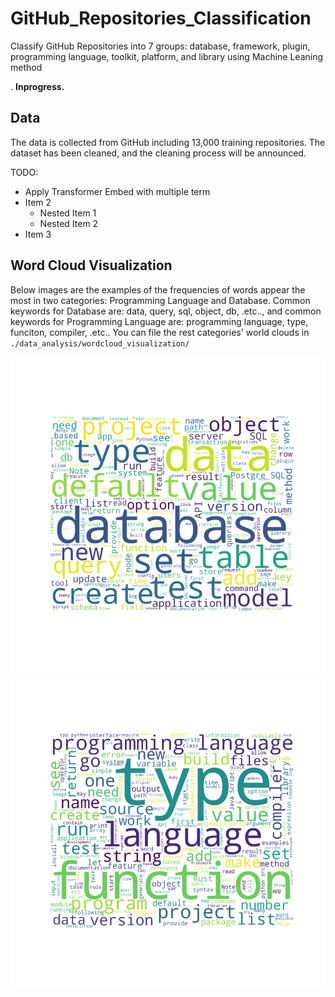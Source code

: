 # GitHub_Repositories_Classification

Classify GitHub Repositories into 7 groups: database, framework, plugin, programming language, toolkit, platform, and library using Machine Leaning method

. **Inprogress.**

## Data

The data is collected from GitHub including 13,000 training repositories. The dataset has been cleaned, and the cleaning process will be announced.

TODO:
- Apply Transformer Embed with multiple term
- Item 2
  - Nested Item 1
  - Nested Item 2
- Item 3

## Word Cloud Visualization

Below images are the examples of the frequencies of words appear the most in two categories: Programming Language and Database. Common keywords for Database are: data, query, sql, object, db, .etc.., and common keywords for Programming Language are: programming language, type, funciton, compiler, .etc.. You can file the rest categories' world clouds in `./data_analysis/wordcloud_visualization/`

![Database word cloud](https://github.com/minhN2000/GitHub_Repositories_Classification/blob/main/data_analysis/wordcloud_visualization/database_wordcloud.png)
![Programming Language word cloud](https://github.com/minhN2000/GitHub_Repositories_Classification/blob/main/data_analysis/wordcloud_visualization/pl_wordcloud.png)

